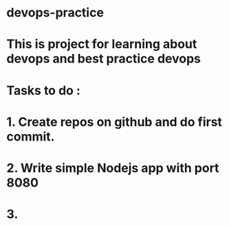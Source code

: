 # devops-practice
# This is project for learning about devops and best practice devops 
# Tasks to do :
#   1. Create repos on github and do first commit.
#   2. Write simple Nodejs app with port 8080 
#   3. 